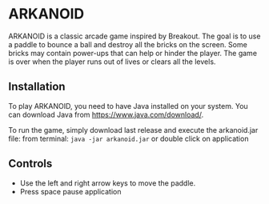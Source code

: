 # ARKANOID

ARKANOID is a classic arcade game inspired by Breakout. The goal is to use a paddle to bounce a ball and destroy all the bricks on the screen. Some bricks may contain power-ups that can help or hinder the player. The game is over when the player runs out of lives or clears all the levels.

## Installation

To play ARKANOID, you need to have Java installed on your system. You can download Java from https://www.java.com/download/.

To run the game, simply download last release and execute the arkanoid.jar file:
from terminal: `java -jar arkanoid.jar`
or double click on application 

## Controls

- Use the left and right arrow keys to move the paddle.
- Press space pause application
